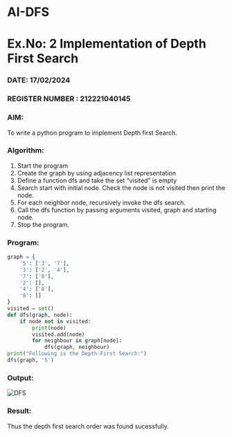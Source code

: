 # AI-DFS
# Ex.No: 2  Implementation of Depth First Search
### DATE: 17/02/2024                                                                           
### REGISTER NUMBER : 212221040145
### AIM: 
To write a python program to implement Depth first Search. 
### Algorithm:
1. Start the program
2. Create the graph by using adjacency list representation
3. Define a function dfs and take the set “visited” is empty 
4. Search start with initial node. Check the node is not visited then print the node.
5. For each neighbor node, recursively invoke the dfs search.
6. Call the dfs function by passing arguments visited, graph and starting node.
7. Stop the program.
### Program:
```python
graph = {
    '5': ['3', '7'],
    '3': ['2', '4'],
    '7': ['8'],
    '2': [],
    '4': ['8'],
    '8': []
}
visited = set()
def dfs(graph, node):
    if node not in visited:
        print(node)
        visited.add(node)
        for neighbour in graph[node]:
            dfs(graph, neighbour)
print("Following is the Depth-First Search:")
dfs(graph, '5')
```
### Output:
![DFS](https://github.com/MilitantVlr/AI-DFS/assets/121683193/01b2fbb6-7d20-4cd4-95ae-5379e5a5fc37)

### Result:
Thus the depth first search order was found sucessfully.
